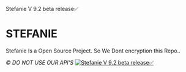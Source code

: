 Stefanie V 9.2 beta release✅

# STEFANIE
Stefanie Is a Open Source Project.
So We Dont encryption this Repo..

*©️ DO NOT USE OUR API'S*
[![Stefanie V 9.2 beta release✅](https://www.github.com)](https://heroku.com/deploy?template=https://github.com/xmain12/Stefanie-V-9.2-beta)

